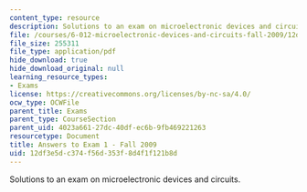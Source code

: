 ```yaml
---
content_type: resource
description: Solutions to an exam on microelectronic devices and circuits.
file: /courses/6-012-microelectronic-devices-and-circuits-fall-2009/12df3e5dc374f56d353f8d4f1f121b8d_MIT6_012F09_exam1_sol.pdf
file_size: 255311
file_type: application/pdf
hide_download: true
hide_download_original: null
learning_resource_types:
- Exams
license: https://creativecommons.org/licenses/by-nc-sa/4.0/
ocw_type: OCWFile
parent_title: Exams
parent_type: CourseSection
parent_uid: 4023a661-27dc-40df-ec6b-9fb469221263
resourcetype: Document
title: Answers to Exam 1 - Fall 2009
uid: 12df3e5d-c374-f56d-353f-8d4f1f121b8d
---
```

Solutions to an exam on microelectronic devices and circuits.